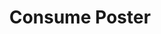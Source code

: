 ---
layout: gallery
title: Consume Poster
category: portfolio
image: clenched-fist
info: Designed for a module at Sunderland University - the concept is that of subversion and corruption. Illustrator / Photoshop
---